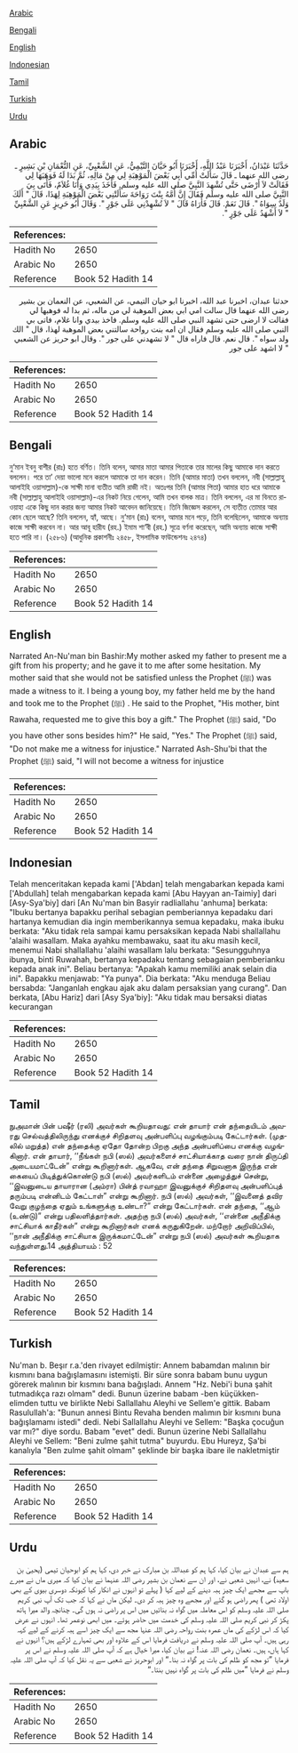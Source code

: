 [Arabic](#arabic)

[Bengali](#bengali)

[English](#english)

[Indonesian](#indonesian)

[Tamil](#tamil)

[Turkish](#turkish)

[Urdu](#urdu)

## Arabic


<div dir="rtl" lang="ar" style={{fontSize:'larger',backgroundColor:'#f8f9fa',padding:20}}>
حَدَّثَنَا عَبْدَانُ، أَخْبَرَنَا عَبْدُ اللَّهِ، أَخْبَرَنَا أَبُو حَيَّانَ التَّيْمِيُّ، عَنِ الشَّعْبِيِّ، عَنِ النُّعْمَانِ بْنِ بَشِيرٍ ـ رضى الله عنهما ـ قَالَ سَأَلَتْ أُمِّي أَبِي بَعْضَ الْمَوْهِبَةِ لِي مِنْ مَالِهِ، ثُمَّ بَدَا لَهُ فَوَهَبَهَا لِي فَقَالَتْ لاَ أَرْضَى حَتَّى تُشْهِدَ النَّبِيَّ صلى الله عليه وسلم‏.‏ فَأَخَذَ بِيَدِي وَأَنَا غُلاَمٌ، فَأَتَى بِيَ النَّبِيَّ صلى الله عليه وسلم فَقَالَ إِنَّ أُمَّهُ بِنْتَ رَوَاحَةَ سَأَلَتْنِي بَعْضَ الْمَوْهِبَةِ لِهَذَا، قَالَ ‏"‏ أَلَكَ وَلَدٌ سِوَاهُ ‏"‏‏.‏ قَالَ نَعَمْ‏.‏ قَالَ فَأُرَاهُ قَالَ ‏"‏ لاَ تُشْهِدْنِي عَلَى جَوْرٍ ‏"‏‏.‏ وَقَالَ أَبُو حَرِيزٍ عَنِ الشَّعْبِيِّ ‏"‏ لاَ أَشْهَدُ عَلَى جَوْرٍ ‏"‏‏.‏
</div>
<div style={{backgroundColor:'#f8f9fa',padding:20, marginBottom: 10}}><table> <thead> <tr> <th>References:</th> <th></th> </tr> </thead> <tbody><tr><td>Hadith No</td><td>2650</td></tr><tr><td>Arabic No</td><td>2650</td></tr><tr><td>Reference</td><td>Book 52 Hadith 14</td></tr></tbody></table></div>


<div dir="rtl" lang="ar" style={{fontSize:'larger',backgroundColor:'#f8f9fa',padding:20}}>
حدثنا عبدان، اخبرنا عبد الله، اخبرنا ابو حيان التيمي، عن الشعبي، عن النعمان بن بشير رضى الله عنهما قال سالت امي ابي بعض الموهبة لي من ماله، ثم بدا له فوهبها لي فقالت لا ارضى حتى تشهد النبي صلى الله عليه وسلم. فاخذ بيدي وانا غلام، فاتى بي النبي صلى الله عليه وسلم فقال ان امه بنت رواحة سالتني بعض الموهبة لهذا، قال " الك ولد سواه ". قال نعم. قال فاراه قال " لا تشهدني على جور ". وقال ابو حريز عن الشعبي " لا اشهد على جور
</div>
<div style={{backgroundColor:'#f8f9fa',padding:20, marginBottom: 10}}><table> <thead> <tr> <th>References:</th> <th></th> </tr> </thead> <tbody><tr><td>Hadith No</td><td>2650</td></tr><tr><td>Arabic No</td><td>2650</td></tr><tr><td>Reference</td><td>Book 52 Hadith 14</td></tr></tbody></table></div>

## Bengali


<div dir="ltr" lang="bn" style={{fontSize:'larger',backgroundColor:'#f8f9fa',padding:20}}>
নু‘মান ইবনু বাশীর (রাঃ) হতে বর্ণিত। তিনি বলেন, আমার মাতা আমার পিতাকে তার মালের কিছু আমাকে দান করতে বললেন। পরে তা’ দেয়া ভালো মনে করলে আমাকে তা দান করেন। তিনি (আমার মাতা) তখন বললেন, নবী (সাল্লাল্লাহু আলাইহি ওয়াসাল্লাম)-কে সাক্ষী মানা ব্যতীত আমি রাজী নই। অতঃপর তিনি (আমার পিতা) আমার হাত ধরে আমাকে নবী (সাল্লাল্লাহু আলাইহি ওয়াসাল্লাম)-এর নিকট নিয়ে গেলেন, আমি তখন বালক মাত্র। তিনি বললেন, এর মা বিনতে রাওয়াহা একে কিছু দান করার জন্য আমার নিকট আবেদন জানিয়েছে। তিনি জিজ্ঞেস করলেন, সে ব্যতীত তোমার আর কোন ছেলে আছে? তিনি বললেন, হ্যাঁ, আছে। নু‘মান (রাঃ) বলেন, আমার মনে পড়ে, তিনি বলেছিলেন, আমাকে অন্যায় কাজে সাক্ষী করবেন না। আর আবূ হারীয (রহ.) ইমাম শা‘বী (রহ.) সূত্রে বর্ণনা করেছেন, আমি অন্যায় কাজে সাক্ষী হতে পারি না। (২৫৮৬) (আধুনিক প্রকাশনীঃ ২৪৫৮, ইসলামিক ফাউন্ডেশনঃ ২৪৭৪)
</div>
<div style={{backgroundColor:'#f8f9fa',padding:20, marginBottom: 10}}><table> <thead> <tr> <th>References:</th> <th></th> </tr> </thead> <tbody><tr><td>Hadith No</td><td>2650</td></tr><tr><td>Arabic No</td><td>2650</td></tr><tr><td>Reference</td><td>Book 52 Hadith 14</td></tr></tbody></table></div>

## English


<div dir="ltr" lang="en" style={{fontSize:'larger',backgroundColor:'#f8f9fa',padding:20}}>
Narrated An-Nu'man bin Bashir:My mother asked my father to present me a gift from his property; and he gave it to me after some hesitation. My mother said that she would not be satisfied unless the Prophet (ﷺ) was made a witness to it. I being a young boy, my father held me by the hand and took me to the Prophet (ﷺ) . He said to the Prophet, "His mother, bint Rawaha, requested me to give this boy a gift." The Prophet (ﷺ) said, "Do you have other sons besides him?" He said, "Yes." The Prophet (ﷺ) said, "Do not make me a witness for injustice." Narrated Ash-Shu'bi that the Prophet (ﷺ) said, "I will not become a witness for injustice
</div>
<div style={{backgroundColor:'#f8f9fa',padding:20, marginBottom: 10}}><table> <thead> <tr> <th>References:</th> <th></th> </tr> </thead> <tbody><tr><td>Hadith No</td><td>2650</td></tr><tr><td>Arabic No</td><td>2650</td></tr><tr><td>Reference</td><td>Book 52 Hadith 14</td></tr></tbody></table></div>

## Indonesian


<div dir="ltr" lang="id" style={{fontSize:'larger',backgroundColor:'#f8f9fa',padding:20}}>
Telah menceritakan kepada kami ['Abdan] telah mengabarkan kepada kami ['Abdullah] telah mengabarkan kepada kami [Abu Hayyan an-Taimiy] dari [Asy-Sya'biy] dari [An Nu'man bin Basyir radliallahu 'anhuma] berkata: "Ibuku bertanya bapakku perihal sebagian pemberiannya kepadaku dari hartanya kemudian dia ingin memberikannya semua kepadaku, maka ibuku berkata: "Aku tidak rela sampai kamu persaksikan kepada Nabi shallallahu 'alaihi wasallam. Maka ayahku membawaku, saat itu aku masih kecil, menemui Nabi shallallahu 'alaihi wasallam lalu berkata: "Sesungguhnya ibunya, binti Ruwahah, bertanya kepadaku tentang sebagaian pemberianku kepada anak ini". Beliau bertanya: "Apakah kamu memiliki anak selain dia ini". Bapakku menjawab: "Ya punya". Dia berkata: "Aku menduga Beliau bersabda: "Janganlah engkau ajak aku dalam persaksian yang curang". Dan berkata, [Abu Hariz] dari [Asy Sya'biy]: "Aku tidak mau bersaksi diatas kecurangan
</div>
<div style={{backgroundColor:'#f8f9fa',padding:20, marginBottom: 10}}><table> <thead> <tr> <th>References:</th> <th></th> </tr> </thead> <tbody><tr><td>Hadith No</td><td>2650</td></tr><tr><td>Arabic No</td><td>2650</td></tr><tr><td>Reference</td><td>Book 52 Hadith 14</td></tr></tbody></table></div>

## Tamil


<div dir="ltr" lang="ta" style={{fontSize:'larger',backgroundColor:'#f8f9fa',padding:20}}>
நுஅமான் பின் பஷீர் (ரலி) அவர்கள் கூறியதாவது: என் தாயார் என் தந்தையிடம் அவரது செல்வத்திலிருந்து எனக்குச் சிறிதளவு அன்பளிப்பு வழங்கும்படி கேட்டார்கள். (முதலில் மறுத்த) என் தந்தைக்கு ஏதோ தோன்ற பிறகு அந்த அன்பளிப்பை எனக்கு வழங்கினார். என் தாயார், ‘‘நீங்கள் நபி (ஸல்) அவர்களைச் சாட்சியாக்காத வரை நான் திருப்தி அடையமாட்டேன்” என்று கூறினார்கள். ஆகவே, என் தந்தை சிறுவனாக இருந்த என் கையைப் பிடித்துக்கொண்டு நபி (ஸல்) அவர்களிடம் என்னை அழைத்துச் சென்று, ‘‘இவனுடைய தாயாரான (அம்ரா) பின்த் ரவாஹா இவனுக்குச் சிறிதளவு அன்பளிப்புத் தரும்படி என்னிடம் கேட்டாள்” என்று கூறினார். நபி (ஸல்) அவர்கள், ‘‘இவனைத் தவிர வேறு குழந்தை ஏதும் உங்களுக்கு உண்டா?” என்று கேட்டார்கள். என் தந்தை, ‘‘ஆம் (உண்டு)” என்று பதிலளித்தார்கள். அதற்கு நபி (ஸல்) அவர்கள், ‘‘என்னை அநீதிக்கு சாட்சியாக் காதீர்கள்” என்று கூறினார்கள் எனக் கருதுகிறேன். மற்றோர் அறிவிப்பில், ‘‘நான் அநீதிக்கு சாட்சியாக இருக்கமாட்டேன்” என்று நபி (ஸல்) அவர்கள் கூறியதாக வந்துள்ளது.14 அத்தியாயம் : 52
</div>
<div style={{backgroundColor:'#f8f9fa',padding:20, marginBottom: 10}}><table> <thead> <tr> <th>References:</th> <th></th> </tr> </thead> <tbody><tr><td>Hadith No</td><td>2650</td></tr><tr><td>Arabic No</td><td>2650</td></tr><tr><td>Reference</td><td>Book 52 Hadith 14</td></tr></tbody></table></div>

## Turkish


<div dir="ltr" lang="tr" style={{fontSize:'larger',backgroundColor:'#f8f9fa',padding:20}}>
Nu'man b. Beşır r.a.'den rivayet edilmiştir: Annem babamdan malının bir kısmını bana bağışlamasını istemişti. Bir süre sonra babam bunu uygun görerek malının bir kısmını bana bağışladı. Annem "Hz. Nebi'i buna şahit tutmadıkça razı olmam" dedi. Bunun üzerine babam -ben küçükken- elimden tuttu ve birlikte Nebi Sallallahu Aleyhi ve Sellem'e gittik. Babam Rasulullah'a: "Bunun annesi Bintu Revaha benden malımın bir kısmını buna bağışlamamı istedi" dedi. Nebi Sallallahu Aleyhi ve Sellem: "Başka çocuğun var mı?" diye sordu. Babam "evet" dedi. Bunun üzerine Nebi Sallallahu Aleyhi ve Sellem: "Beni zulme şahit tutma" buyurdu. Ebu Hureyz, Şa'bi kanalıyla "Ben zulme şahit olmam" şeklinde bir başka ibare ile nakletmiştir
</div>
<div style={{backgroundColor:'#f8f9fa',padding:20, marginBottom: 10}}><table> <thead> <tr> <th>References:</th> <th></th> </tr> </thead> <tbody><tr><td>Hadith No</td><td>2650</td></tr><tr><td>Arabic No</td><td>2650</td></tr><tr><td>Reference</td><td>Book 52 Hadith 14</td></tr></tbody></table></div>

## Urdu


<div dir="rtl" lang="ur" style={{fontSize:'larger',backgroundColor:'#f8f9fa',padding:20}}>
ہم سے عبدان نے بیان کیا، کہا ہم کو عبداللہ بن مبارک نے خبر دی، کہا ہم کو ابوحیان تیمی (یحییٰ بن سعید) نے، انہیں شعبی نے، اور ان سے نعمان بن بشیر رضی اللہ عنہما نے بیان کیا کہ میری ماں نے میرے باپ سے مجھے ایک چیز ہبہ دینے کے لیے کہا ( پہلے تو انہوں نے انکار کیا کیونکہ دوسری بیوی کے بھی اولاد تھی ) پھر راضی ہو گئے اور مجھے وہ چیز ہبہ کر دی۔ لیکن ماں نے کہا کہ جب تک آپ نبی کریم صلی اللہ علیہ وسلم کو اس معاملہ میں گواہ نہ بنائیں میں اس پر راضی نہ ہوں گی۔ چنانچہ والد میرا ہاتھ پکڑ کر نبی کریم صلی اللہ علیہ وسلم کی خدمت میں حاضر ہوئے۔ میں ابھی نوعمر تھا۔ انہوں نے عرض کیا کہ اس لڑکے کی ماں عمرہ بنت رواحہ رضی اللہ عنہا مجھ سے ایک چیز اسے ہبہ کرنے کے لیے کہہ رہی ہیں۔ آپ صلی اللہ علیہ وسلم نے دریافت فرمایا اس کے علاوہ اور بھی تمہارے لڑکے ہیں؟ انہوں نے کہا ہاں، ہیں۔ نعمان رضی اللہ عنہ! نے بیان کیا، میرا خیال ہے کہ آپ صلی اللہ علیہ وسلم نے اس پر فرمایا ”تو مجھ کو ظلم کی بات پر گواہ نہ بنا۔“ اور ابوحریز نے شعبی سے یہ نقل کیا کہ آپ صلی اللہ علیہ وسلم نے فرمایا ”میں ظلم کی بات پر گواہ نہیں بنتا۔“
</div>
<div style={{backgroundColor:'#f8f9fa',padding:20, marginBottom: 10}}><table> <thead> <tr> <th>References:</th> <th></th> </tr> </thead> <tbody><tr><td>Hadith No</td><td>2650</td></tr><tr><td>Arabic No</td><td>2650</td></tr><tr><td>Reference</td><td>Book 52 Hadith 14</td></tr></tbody></table></div>